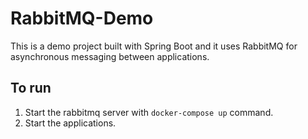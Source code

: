# RabbitMQ-Demo
This is a demo project built with Spring Boot and it uses RabbitMQ for asynchronous messaging between applications.
## To run
1. Start the rabbitmq server with `docker-compose up` command.
2. Start the applications.
